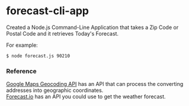 # forecast-cli-app
Created a Node.js Command-Line Application that takes a Zip Code or Postal Code and it retrieves Today's Forecast.

For example:
```sh
$ node forecast.js 90210
```

### Reference
[Google Maps Geocoding API](https://developers.google.com/maps/documentation/geocoding/intro) has an API that can process the converting addresses into geographic coordinates.  
[Forecast.io](http://forecast.io) has an API you could use to get the weather forecast.